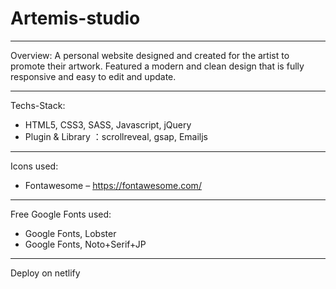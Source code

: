 # Artemis-studio

--------------------------------------

Overview:
A personal website designed and created for the artist to promote their artwork. Featured a modern and clean design that is fully responsive and easy to edit and update.

--------------------------------------

Techs-Stack:
- HTML5, CSS3, SASS, Javascript, jQuery
- Plugin & Library ：scrollreveal, gsap, Emailjs

--------------------------------------

Icons used:
- Fontawesome – https://fontawesome.com/

--------------------------------------

Free Google Fonts used:
- Google Fonts, Lobster
- Google Fonts, Noto+Serif+JP

--------------------------------------

Deploy on netlify
